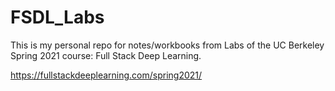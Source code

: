 # FSDL_Labs
This is my personal repo for notes/workbooks from Labs of the UC Berkeley Spring 2021 course: Full Stack Deep Learning.

https://fullstackdeeplearning.com/spring2021/
